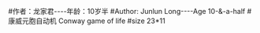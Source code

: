 #作者：龙家君----年龄：10岁半
#Author: Junlun Long----Age 10-&-a-half
#康威元胞自动机  Conway game of life
#size 23*11
